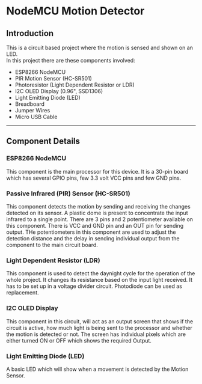 # NodeMCU Motion Detector
## Introduction
This is a circuit based project where the motion is sensed and shown on an LED. <br>
In this project there are these components involved:
- ESP8266 NodeMCU
- PIR Motion Sensor (HC-SR501)
- Photoresistor (Light Dependent Resistor or LDR)
- I2C OLED Display (0.96", SSD1306) 
- Light Emitting Diode (LED)
- Breadboard
- Jumper Wires
- Micro USB Cable
---
## Component Details
### ESP8266 NodeMCU
This component is the main processor for this device. It is a 30-pin board which has several GPIO pins, few 3.3 volt VCC pins and few GND pins.<br> 
### Passive Infrared (PIR) Sensor (HC-SR501)
This component detects the  motion by sending and receiving the changes detected on its sensor. A plastic dome is present to concentrate the input infrared to a single point. There are 3 pins and 2 potentiometer available on this component. There is VCC and GND pin and an OUT pin for sending output. THe potentiometers in this component are used to adjust the detection distance and the delay in sending individual output from the component to the main circuit board.
### Light Dependent Resistor (LDR)
This component is used to detect the daynight cycle for the operation of the whole project. It changes its resistance based on the input light received. It has to be set up in a voltage divider circuit. Photodiode can be used as replacement.
### I2C OLED Display
This component in this circuit, will act as an output screen that shows if the circuit is active, how much light is being sent to the processor and whether the motion is detected or not. The screen has individual pixels which are either turned ON or OFF which shows the required Output.
### Light Emitting Diode (LED)
A basic LED which will show when a movement is detected by the Motion Sensor.






